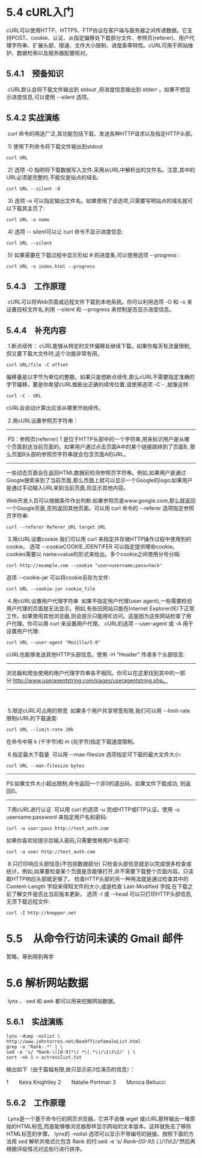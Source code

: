 # 5.4	cURL入门

​			cURL可以使用HTTP、HTTPS、FTP协议在客户端与服务器之间传递数据。它支持POST、cookie、认证、从指定偏移处下载部分文件、参照页(referer)、用户代理字符串、扩展头部、限速、文件大小限制、进度条等特性。cURL可用于网站维护、数据检索以及服务器配置核对。

## 5.4.1　预备知识

​			cURL默认会将下载文件输出到 stdout ,将进度信息输出到 stderr 。如果不想显示进度信息,可以使用 --silent 选项。



## 5.4.2	实战演练

​			curl 命令的用途广泛,其功能包括下载、发送各种HTTP请求以及指定HTTP头部。

​			1) 使用下列命令将下载文件输出到stdout

```
curl URL
```

​			2) 选项 -O 指明将下载数据写入文件,采用从URL中解析出的文件名。注意,其中的URL必须是完整的,不能仅是站点的域名:

```
curl URL --silent -O
```

​			3) 选项 -o 可以指定输出文件名。如果使用了该选项,只需要写明站点的域名就可以下载其主页了:

```
curl URL -o name
```

​			4) 选项 -- silent可以让 curl 命令不显示进度信息:

```
curl URL --silent
```

​			5) 如果需要在下载过程中显示形如 # 的进度条,可以使用选项 --progress :

```
curl URL -o index.html --progress
```



## 5.4.3　工作原理

​			cURL可以将Web页面或远程文件下载到本地系统。你可以利用选项 -O 和 -o 来设置目标文件名,利用 --silent 和 --progress 来控制是否显示进度信息。



## 5.4.4　补充内容

​			1.断点续传：
​				cURL能够从特定的文件偏移处继续下载。如果你每天有流量限制,但又要下载大文件时,这个功能非常有用。

```
curl URL/file -C offset
```

​				偏移量是以字节为单位的整数。如果只是想断点续传,那么cURL不需要指定准确的字节偏移。要是你希望cURL推断出正确的续传位置,请使用选项 -C - ,就像这样:

```
curl -C - URL
```

cURL会自动计算出应该从哪里开始续传。

​			2.用cURL设置参照页字符串：

------

​				PS：参照页(referrer) 1 是位于HTTP头部中的一个字符串,用来标识用户是从哪
个页面到达当前页面的。如果用户通过点击页面A中的某个链接跳转到了页面B,
那么页面B头部的参照页字符串就会包含页面A的URL。

------

​				一些动态页面会在返回HTML数据前检测参照页字符串。例如,如果用户是通过Google搜索来到了当前页面,那么页面上就可以显示一个Google的logo;如果用户是通过手动输入URL来到当前页面,则显示其他内容。

​				Web开发人员可以根据条件作出判断:如果参照页是www.google.com,那么就返回一个Google页面,否则返回其他页面。
​				可以用 curl 命令的 --referer 选项指定参照页字符串:

```
curl --referer Referer_URL target_URL
```

​			3.用cURL设置cookie
我们可以用 curl 来指定并存储HTTP操作过程中使用到的cookie。
选项 --cookieCOOKIE_IDENTIFER 可以指定提供哪些cookie。cookies需要以 name=value的形式来给出。多个cookie之间使用分号分隔:

```
curl http://example.com --cookie "user=username;pass=hack"
```

选项 --cookie-jar 可以将cookie另存为文件:

```
curl URL --cookie-jar cookie_file
```

​			4.用cURL设置用户代理字符串
​				如果不指定用户代理(user agent),一些需要检验用户代理的页面就无法显示。例如,有些旧网站只能在Internet Explorer(IE)下正常工作。如果使用其他浏览器,则会提示只能用IE访问。这是因为这些网站检查了用户代理。你可以用 curl 来设置用户代理。
cURL的选项 --user-agent 或 -A 用于设置用户代理:

```
curl URL --user-agent "Mozilla/5.0"
```

cURL也能够发送其他HTTP头部信息。使用 -H "Header" 传递多个头部信息:



------

浏览器和爬虫使用的用户代理字符串各不相同。你可以在这里找到其中的一部分:http://www.useragentstring.com/pages/useragentstring.php。

------

​	

​			5.限定cURL可占用的带宽
​				如果多个用户共享带宽有限,我们可以用 --limit-rate 限制cURL的下载速度:

```
curl URL --limit-rate 20k
```

在命令中用 k (千字节)和 m (兆字节)指定下载速度限制。

​			6.指定最大下载量
​				可以用 --max-filesize 选项指定可下载的最大文件大小:

```
curl URL --max-filesize bytes
```



------

PS:如果文件大小超出限制,命令返回一个非0的退出码。如果文件下载成功,
则返回0。

------

​			7.用cURL进行认证
​				可以用 curl 的选项 -u 完成HTTP或FTP认证。使用 -u username:password 来指定用户名和密码:

```
curl -u user:pass http://test_auth.com
```

如果你喜欢经提示后输入密码,只需要使用用户名即可:

```
curl -u user http://test_auth.com
```

​			8.只打印响应头部信息(不包括数据部分)
​				只检查头部信息就足以完成很多检查或统计。例如,如果要检查某个页面是否能够打开,并不需要下载整个页面内容。只读取HTTP响应头部就足够了。 检查HTTP头部的另一种用法就是通过检查其中的 Content-Length 字段来得知文件的大小,或是检查 Last-Modified 字段,在下载之前了解文件是否比当前版本更新。 选项 -I 或 --head 可以只打印HTTP头部信息,无须下载远程文件:

```
curl -I http://knopper.net
```





# 5.5　从命令行访问未读的 Gmail 邮件

暂略，等到用到再学



# 5.6 	解析网站数据　

​			lynx 、 sed 和 awk 都可以用来挖掘网站数据。



## 5.6.1　实战演练

```
lynx -dump -nolist \
http://www.johntorres.net/BoxOfficefemaleList.html
grep -o "Rank-.*" | \
sed -e 's/ *Rank-\([0-9]*\) *\(.*\)/\1\t\2/' | \
sort -nk 1 > actresslist.txt
```

输出如下（由于篇幅有限,故只显示前3位演员的信息）：

1　　Keira Knightley
2　　Natalie Portman
3　　Monica Bellucci



## 5.6.2　工作原理

​			Lynx是一个基于命令行的网页浏览器。它并不会像 wget 或cURL那样输出一堆原始的HTML标签,而是能够像浏览器那样显示网站的文本版本。这样就免去了移除HTML标签的步骤。 lynx的 -nolist 选项可以显示不带编号的链接。按照下面的方法用 sed 解析并格式化包含 Rank 的行:sed -e 's/ *Rank-\([0-9]*\) *\(.*\)/\1\t\2/'然后再根据评级情况对这些行进行排序。